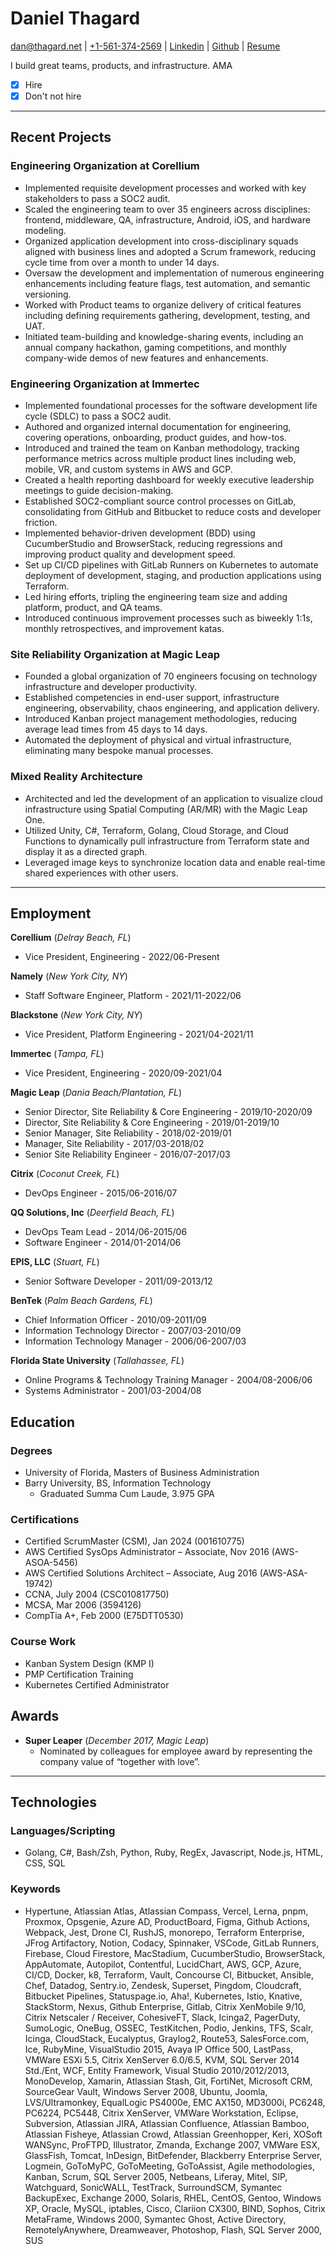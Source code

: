 # Daniel Thagard

[dan@thagard.net](mailto:dan@thagard.net) | [+1-561-374-2569](tel:+15613742569) | [Linkedin](https://www.linkedin.com/in/danthagard/) | [Github](https://github.com/dthagard) | [Resume](https://github.com/dthagard/resume)

I build great teams, products, and infrastructure. AMA

- [X] Hire
- [X] Don't not hire

---

## Recent Projects

### Engineering Organization at Corellium

- Implemented requisite development processes and worked with key stakeholders to pass a SOC2 audit.
- Scaled the engineering team to over 35 engineers across disciplines: frontend, middleware, QA, infrastructure, Android, iOS, and hardware modeling.
- Organized application development into cross-disciplinary squads aligned with business lines and adopted a Scrum framework, reducing cycle time from over a month to under 14 days.
- Oversaw the development and implementation of numerous engineering enhancements including feature flags, test automation, and semantic versioning.
- Worked with Product teams to organize delivery of critical features including defining requirements gathering, development, testing, and UAT.
- Initiated team-building and knowledge-sharing events, including an annual company hackathon, gaming competitions, and monthly company-wide demos of new features and enhancements.

### Engineering Organization at Immertec

- Implemented foundational processes for the software development life cycle (SDLC) to pass a SOC2 audit.
- Authored and organized internal documentation for engineering, covering operations, onboarding, product guides, and how-tos.
- Introduced and trained the team on Kanban methodology, tracking performance metrics across multiple product lines including web, mobile, VR, and custom systems in AWS and GCP.
- Created a health reporting dashboard for weekly executive leadership meetings to guide decision-making.
- Established SOC2-compliant source control processes on GitLab, consolidating from GitHub and Bitbucket to reduce costs and developer friction.
- Implemented behavior-driven development (BDD) using CucumberStudio and BrowserStack, reducing regressions and improving product quality and development speed.
- Set up CI/CD pipelines with GitLab Runners on Kubernetes to automate deployment of development, staging, and production applications using Terraform.
- Led hiring efforts, tripling the engineering team size and adding platform, product, and QA teams.
- Introduced continuous improvement processes such as biweekly 1:1s, monthly retrospectives, and improvement katas.

### Site Reliability Organization at Magic Leap

- Founded a global organization of 70 engineers focusing on technology infrastructure and developer productivity.
- Established competencies in end-user support, infrastructure engineering, observability, chaos engineering, and application delivery.
- Introduced Kanban project management methodologies, reducing average lead times from 45 days to 14 days.
- Automated the deployment of physical and virtual infrastructure, eliminating many bespoke manual processes.

### Mixed Reality Architecture

- Architected and led the development of an application to visualize cloud infrastructure using Spatial Computing (AR/MR) with the Magic Leap One.
- Utilized Unity, C#, Terraform, Golang, Cloud Storage, and Cloud Functions to dynamically pull infrastructure from Terraform state and display it as a directed graph.
- Leveraged image keys to synchronize location data and enable real-time shared experiences with other users.

---

## Employment

**Corellium** (_Delray Beach, FL_)

- Vice President, Engineering - 2022/06-Present

**Namely** (_New York City, NY_)

- Staff Software Engineer, Platform - 2021/11-2022/06

**Blackstone** (_New York City, NY_)

- Vice President, Platform Engineering - 2021/04-2021/11

**Immertec** (_Tampa, FL_)

- Vice President, Engineering - 2020/09-2021/04

**Magic Leap** (_Dania Beach/Plantation, FL_)

- Senior Director, Site Reliability & Core Engineering - 2019/10-2020/09
- Director, Site Reliability & Core Engineering - 2019/01-2019/10
- Senior Manager, Site Reliability - 2018/02-2019/01
- Manager, Site Reliability - 2017/03-2018/02
- Senior Site Reliability Engineer - 2016/07-2017/03

**Citrix** (_Coconut Creek, FL_)

- DevOps Engineer - 2015/06-2016/07

**QQ Solutions, Inc** (_Deerfield Beach, FL_)

- DevOps Team Lead - 2014/06-2015/06
- Software Engineer - 2014/01-2014/06

**EPIS, LLC** (_Stuart, FL_)

- Senior Software Developer - 2011/09-2013/12

**BenTek** (_Palm Beach Gardens, FL_)

- Chief Information Officer - 2010/09-2011/09
- Information Technology Director - 2007/03-2010/09
- Information Technology Manager - 2006/06-2007/03

**Florida State University** (_Tallahassee, FL_)

- Online Programs & Technology Training Manager - 2004/08-2006/06
- Systems Administrator - 2001/03-2004/08

## Education

### Degrees

- University of Florida, Masters of Business Administration
- Barry University, BS, Information Technology
  - Graduated Summa Cum Laude, 3.975 GPA

### Certifications

- Certified ScrumMaster (CSM), Jan 2024 (001610775)
- AWS Certified SysOps Administrator – Associate, Nov 2016 (AWS-ASOA-5456)
- AWS Certified Solutions Architect – Associate, Aug 2016 (AWS-ASA-19742)
- CCNA, July 2004 (CSC010817750)
- MCSA, Mar 2006 (3594126)
- CompTia A+, Feb 2000 (E75DTT0530)

### Course Work

- Kanban System Design (KMP I)
- PMP Certification Training
- Kubernetes Certified Administrator

## Awards

- **Super Leaper** (_December 2017, Magic Leap_)
  - Nominated by colleagues for employee award by representing the company value of “together with love”.

---

## Technologies

### Languages/Scripting

- Golang, C#, Bash/Zsh, Python, Ruby, RegEx, Javascript, Node.js, HTML, CSS, SQL

### Keywords

- Hypertune, Atlassian Atlas, Atlassian Compass, Vercel, Lerna, pnpm, Proxmox, Opsgenie, Azure AD, ProductBoard, Figma, Github Actions, Webpack, Jest, Drone CI, RushJS, monorepo, Terraform Enterprise, JFrog Artifactory, Notion, Codacy, Spinnaker, VSCode, GitLab Runners, Firebase, Cloud Firestore, MacStadium, CucumberStudio, BrowserStack, AppAutomate, Autopilot, Contentful, LucidChart, AWS, GCP, Azure, CI/CD, Docker, k8, Terraform, Vault, Concourse CI, Bitbucket, Ansible, Chef, Datadog, Sentry.io, Zendesk, Superset, Pingdom, Cloudcraft, Bitbucket Pipelines, Statuspage.io, Aha!, Kubernetes, Istio, Knative, StackStorm, Nexus, Github Enterprise, Gitlab, Citrix XenMobile 9/10, Citrix Netscaler / Receiver, CohesiveFT, Slack, Icinga2, PagerDuty, SumoLogic, OneBug, OSSEC, TestKitchen, Podio, Jenkins, TFS, Scalr, Icinga, CloudStack, Eucalyptus, Graylog2, Route53, SalesForce.com, Ice, RubyMine, VisualStudio 2015, Avaya IP Office 500, LastPass, VMWare ESXi 5.5, Citrix XenServer 6.0/6.5, KVM, SQL Server 2014 Std./Ent, WCF, Entity Framework, Visual Studio 2010/2012/2013, MonoDevelop, Xamarin, Atlassian Stash, Git, FortiNet, Microsoft CRM, SourceGear Vault, Windows Server 2008, Ubuntu, Joomla, LVS/Ultramonkey, EqualLogic PS4000e, EMC AX150, MD3000i, PC6248, PC6224, PC5448, Citrix XenServer, VMWare Workstation, Eclipse, Subversion, Atlassian JIRA, Atlassian Confluence, Atlassian Bamboo, Atlassian Fisheye, Atlassian Crowd, Atlassian Greenhopper, Keri, XOSoft WANSync, ProFTPD, Illustrator, Zmanda, Exchange 2007, VMWare ESX, GlassFish, Tomcat, InDesign, BitDefender, Blackberry Enterprise Server, Logmein, GoToMyPC, GoToMeeting, GoToAssist, Agile methodologies, Kanban, Scrum, SQL Server 2005, Netbeans, Liferay, Mitel, SIP, Watchguard, SonicWALL, TestTrack, SurroundSCM, Symantec BackupExec, Exchange 2000, Solaris, RHEL, CentOS, Gentoo, Windows XP, Oracle, MySQL, iptables, Cisco, Clariion CX300, BIND, Sophos, Citrix MetaFrame, Windows 2000, Symantec Ghost, Active Directory, RemotelyAnywhere, Dreamweaver, Photoshop, Flash, SQL Server 2000, SUS
